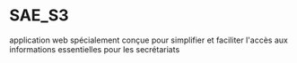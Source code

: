 # SAE_S3
application web spécialement conçue pour simplifier et faciliter l'accès aux informations essentielles pour les secrétariats
